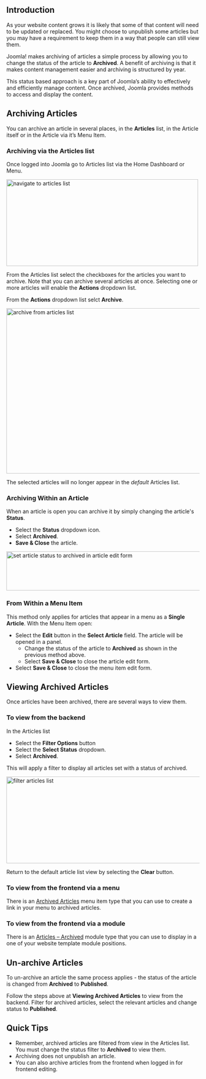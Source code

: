 <!-- Filename: J4.x:How_to_Archive_an_Article / Display title: How to Archive an Article -->

## Introduction

As your website content grows it is likely that some of that content
will need to be updated or replaced. You might choose to unpublish some
articles but you may have a requirement to keep them in a way that people
can still view them.

Joomla! makes archiving of articles a simple process by allowing you to
change the status of the article to **Archived**. A benefit of archiving
is that it makes content management easier and archiving is structured
by year.

This status based approach is a key part of Joomla’s ability to
effectively and efficiently manage content. Once archived, Joomla
provides methods to access and display the content.

## Archiving Articles

You can archive an article in several places, in the **Articles** list, in
the Article itself or in the Article via it’s Menu Item.

### Archiving via the Articles list

Once logged into Joomla go to Articles list via the Home Dashboard or Menu.

<img
src="https://docs.joomla.org/images/thumb/e/e8/J4.x_navigate_to_article_manager-en.png/500px-J4.x_navigate_to_article_manager-en.png"
class="thumbborder" decoding="async"
srcset="https://docs.joomla.org/images/thumb/e/e8/J4.x_navigate_to_article_manager-en.png/750px-J4.x_navigate_to_article_manager-en.png 1.5x, https://docs.joomla.org/images/e/e8/J4.x_navigate_to_article_manager-en.png 2x"
data-file-width="1000" data-file-height="452" width="500" height="226"
alt="navigate to articles list" />

From the Articles list select the checkboxes for the articles you want to
archive. Note that you can archive several articles at once. Selecting one or
more articles will enable the **Actions** dropdown list.

From the **Actions** dropdown list selct **Archive**.

<img
src="https://docs.joomla.org/images/thumb/0/06/J4.x_archive_from_article_manager-en.png/800px-J4.x_archive_from_article_manager-en.png"
class="thumbborder" decoding="async"
srcset="https://docs.joomla.org/images/0/06/J4.x_archive_from_article_manager-en.png 1.5x"
data-file-width="1000" data-file-height="539" width="800" height="431"
alt="archive from articles list" />

The selected articles will no longer appear in the *default* Articles list.

### Archiving Within an Article

When an article is open you can archive it by simply changing the
article's **Status**.

* Select the **Status** dropdown icon.
* Select **Archived**.
* **Save & Close** the article.

<img
src="https://docs.joomla.org/images/thumb/9/98/J4.x_set_article_status_to_archived-en.png/800px-J4.x_set_article_status_to_archived-en.png"
class="thumbborder" decoding="async"
srcset="https://docs.joomla.org/images/9/98/J4.x_set_article_status_to_archived-en.png 1.5x"
data-file-width="1000" data-file-height="127" width="800" height="102"
alt="set article status to archived in article edit form" />

### From Within a Menu Item

This method only applies for articles that appear in a menu as a
**Single Article**. With the Menu Item open:

* Select the **Edit** button in the **Select Article** field.
    The article will be opened in a panel.
    * Change the status of the article to **Archived** as shown in the
    previous method above.
    * Select **Save & Close** to close the article edit form.
* Select **Save & Close** to close the menu item edit form.

## Viewing Archived Articles

Once articles have been archived, there are several ways to view them.

### To view from the backend

In the Articles list
* Select the **Filter Options** button
* Select the **Select Status** dropdown.
* Select **Archived**.

This will apply a filter to display all articles set with a status of archived.

<img
src="https://docs.joomla.org/images/thumb/4/4c/J4.x_filter_article_list-en.png/800px-J4.x_filter_article_list-en.png"
class="thumbborder" decoding="async"
srcset="https://docs.joomla.org/images/4/4c/J4.x_filter_article_list-en.png 1.5x"
data-file-width="1000" data-file-height="283" width="800" height="226"
alt="filter articles list" />

Return to the default article list view by selecting the **Clear** button.

### To view from the frontend via a menu

There is an [Archived Articles](jdocmanual?manual=user&heading=menus&filename=menu-item-type-archived-articles.md "Internal link")
menu item type that you can use to create a link in your menu to archived
articles.

### To view from the frontend via a module

There is an  [Articles – Archived](jdocmanual?manual=user&heading=modules&filename=articles-archived-module.md "Internal link")
module type that you can use to display in a one of your website template
module positions.

## Un-archive Articles

To un-archive an article the same process applies - the status of the
article is changed from **Archived** to **Published**.

Follow the steps above at **Viewing Archived Articles** to view from
the backend. Filter for archived articles, select the relevant
articles and change status to **Published**.

## Quick Tips

* Remember, archived articles are filtered from view in the Articles
list. You must change the status filter to **Archived** to view them.
* Archiving does not unpublish an article.
* You can also archive articles from the frontend when logged in for
frontend editing.
